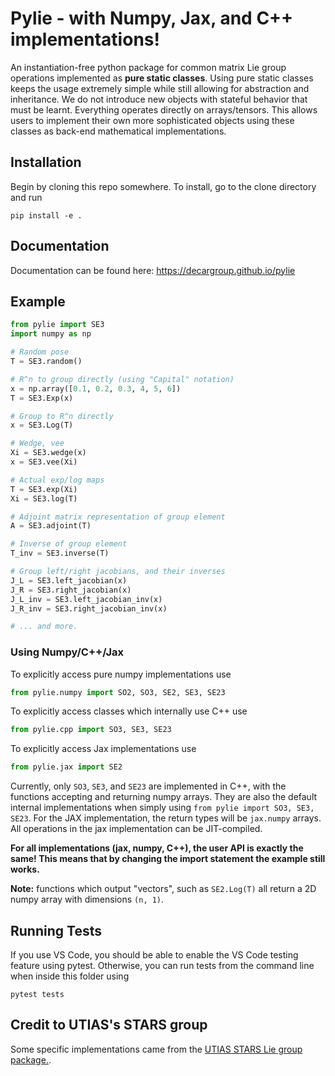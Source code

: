 # Pylie - with Numpy, Jax, and C++ implementations!
An instantiation-free python package for common matrix Lie group operations implemented as __pure static classes__. Using pure static classes keeps the usage extremely simple while still allowing for abstraction and inheritance. We do not introduce new objects with stateful behavior that must be learnt. Everything operates directly on arrays/tensors. This allows users to implement their own more sophisticated objects using these classes as back-end mathematical implementations.

## Installation
Begin by cloning this repo somewhere. To install, go to the clone directory and run

    pip install -e .

## Documentation

Documentation can be found here: https://decargroup.github.io/pylie

## Example

```python
from pylie import SE3 
import numpy as np

# Random pose
T = SE3.random()

# R^n to group directly (using "Capital" notation)
x = np.array([0.1, 0.2, 0.3, 4, 5, 6])
T = SE3.Exp(x)

# Group to R^n directly
x = SE3.Log(T)

# Wedge, vee
Xi = SE3.wedge(x)
x = SE3.vee(Xi)

# Actual exp/log maps 
T = SE3.exp(Xi)
Xi = SE3.log(T)

# Adjoint matrix representation of group element
A = SE3.adjoint(T)

# Inverse of group element
T_inv = SE3.inverse(T)

# Group left/right jacobians, and their inverses
J_L = SE3.left_jacobian(x)
J_R = SE3.right_jacobian(x)
J_L_inv = SE3.left_jacobian_inv(x)
J_R_inv = SE3.right_jacobian_inv(x)

# ... and more.

```
### Using Numpy/C++/Jax
To explicitly access pure numpy implementations use 

```python 
from pylie.numpy import SO2, SO3, SE2, SE3, SE23
```

To explicitly access classes which internally use C++ use 

```python 
from pylie.cpp import SO3, SE3, SE23
```

To explicitly access Jax implementations use

```python 
from pylie.jax import SE2
```

Currently, only `SO3`, `SE3`, and `SE23` are implemented in C++, with the functions accepting and returning numpy arrays. They are also the default internal implementations when simply using `from pylie import SO3, SE3, SE23`. For the JAX implementation, the return types will be `jax.numpy` arrays. All operations in the jax implementation can be JIT-compiled. 


__For all implementations (jax, numpy, C++), the user API is exactly the same! This means that by changing the import statement the example still works.__


**Note:** functions which output "vectors", such as `SE2.Log(T)` all return a 2D numpy array with dimensions `(n, 1)`.


## Running Tests
If you use VS Code, you should be able to enable the VS Code testing feature using pytest. Otherwise, you can run tests from the command line when inside this folder using

    pytest tests

## Credit to UTIAS's STARS group
Some specific implementations came from the [UTIAS STARS Lie group package.](https://github.com/utiasSTARS/liegroups).
